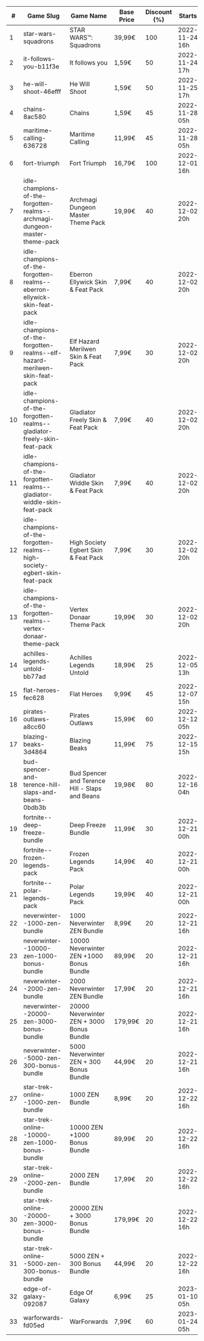 |#|Game Slug|Game Name|Base Price|Discount (%)|Starts|Ends|
|---|---|---|---|---|---|---|
|1|star-wars-squadrons|STAR WARS™: Squadrons|39,99€|100|2022-11-24 16h|2022-12-01 16h|
|2|it-follows-you-b11f3e|It follows you|1,59€|50|2022-11-24 17h|2022-12-08 17h|
|3|he-will-shoot-46efff|He Will Shoot|1,59€|50|2022-11-25 17h|2022-12-08 17h|
|4|chains-8ac580|Chains|1,59€|45|2022-11-28 05h|2022-12-05 05h|
|5|maritime-calling-636728|Maritime Calling|11,99€|45|2022-11-28 05h|2022-12-05 05h|
|6|fort-triumph|Fort Triumph|16,79€|100|2022-12-01 16h|2022-12-08 16h|
|7|idle-champions-of-the-forgotten-realms--archmagi-dungeon-master-theme-pack|Archmagi Dungeon Master Theme Pack|19,99€|40|2022-12-02 20h|2022-12-05 20h|
|8|idle-champions-of-the-forgotten-realms--eberron-ellywick-skin-feat-pack|Eberron Ellywick Skin & Feat Pack|7,99€|40|2022-12-02 20h|2022-12-05 20h|
|9|idle-champions-of-the-forgotten-realms--elf-hazard-merilwen-skin-feat-pack|Elf Hazard Merilwen Skin & Feat Pack|7,99€|30|2022-12-02 20h|2022-12-05 20h|
|10|idle-champions-of-the-forgotten-realms--gladiator-freely-skin-feat-pack|Gladiator Freely Skin & Feat Pack|7,99€|40|2022-12-02 20h|2022-12-05 20h|
|11|idle-champions-of-the-forgotten-realms--gladiator-widdle-skin-feat-pack|Gladiator Widdle Skin & Feat Pack|7,99€|40|2022-12-02 20h|2022-12-05 20h|
|12|idle-champions-of-the-forgotten-realms--high-society-egbert-skin-feat-pack|High Society Egbert Skin & Feat Pack|7,99€|30|2022-12-02 20h|2022-12-05 20h|
|13|idle-champions-of-the-forgotten-realms--vertex-donaar-theme-pack|Vertex Donaar Theme Pack|19,99€|30|2022-12-02 20h|2022-12-05 20h|
|14|achilles-legends-untold-bb77ad|Achilles Legends Untold|18,99€|25|2022-12-05 13h|2022-12-31 13h|
|15|flat-heroes-fec628|Flat Heroes|9,99€|45|2022-12-07 15h|2022-12-14 15h|
|16|pirates-outlaws-a8cc60|Pirates Outlaws|15,99€|60|2022-12-12 05h|2022-12-18 05h|
|17|blazing-beaks-3d4864|Blazing Beaks|11,99€|75|2022-12-15 15h|2023-01-02 15h|
|18|bud-spencer-and-terence-hill-slaps-and-beans-0bdb3b|Bud Spencer and Terence Hill - Slaps and Beans|19,98€|80|2022-12-16 04h|2023-01-01 04h|
|19|fortnite--deep-freeze-bundle|Deep Freeze Bundle|11,99€|30|2022-12-21 00h|2023-01-10 00h|
|20|fortnite--frozen-legends-pack|Frozen Legends Pack|14,99€|40|2022-12-21 00h|2023-01-10 00h|
|21|fortnite--polar-legends-pack|Polar Legends Pack|19,99€|40|2022-12-21 00h|2023-01-10 00h|
|22|neverwinter--1000-zen-bundle|1000 Neverwinter ZEN Bundle|8,99€|20|2022-12-21 16h|2023-01-06 16h|
|23|neverwinter--10000-zen-1000-bonus-bundle|10000 Neverwinter ZEN +1000 Bonus Bundle|89,99€|20|2022-12-21 16h|2023-01-06 16h|
|24|neverwinter--2000-zen-bundle|2000 Neverwinter ZEN Bundle|17,99€|20|2022-12-21 16h|2023-01-06 16h|
|25|neverwinter--20000-zen-3000-bonus-bundle|20000 Neverwinter ZEN + 3000 Bonus Bundle|179,99€|20|2022-12-21 16h|2023-01-06 16h|
|26|neverwinter--5000-zen-300-bonus-bundle|5000 Neverwinter ZEN + 300 Bonus Bundle|44,99€|20|2022-12-21 16h|2023-01-06 16h|
|27|star-trek-online--1000-zen-bundle|1000 ZEN Bundle|8,99€|20|2022-12-22 16h|2023-01-02 16h|
|28|star-trek-online--10000-zen-1000-bonus-bundle|10000 ZEN +1000 Bonus Bundle|89,99€|20|2022-12-22 16h|2023-01-02 16h|
|29|star-trek-online--2000-zen-bundle|2000 ZEN Bundle|17,99€|20|2022-12-22 16h|2023-01-02 16h|
|30|star-trek-online--20000-zen-3000-bonus-bundle|20000 ZEN + 3000 Bonus Bundle|179,99€|20|2022-12-22 16h|2023-01-02 16h|
|31|star-trek-online--5000-zen-300-bonus-bundle|5000 ZEN + 300 Bonus Bundle|44,99€|20|2022-12-22 16h|2023-01-02 16h|
|32|edge-of-galaxy-092087|Edge Of Galaxy|6,99€|25|2023-01-10 05h|2023-01-17 05h|
|33|warforwards-fd05ed|WarForwards|7,99€|60|2023-01-24 05h|2023-01-31 05h|
